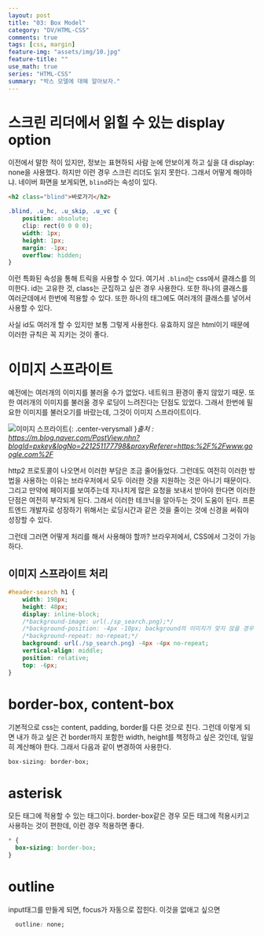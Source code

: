 ```yaml
---
layout: post
title: "03: Box Model"
category: "DV/HTML-CSS"
comments: true
tags: [css, margin]
feature-img: "assets/img/10.jpg"
feature-title: ""
use_math: true
series: "HTML-CSS"
summary: "박스 모델에 대해 알아보자."
---
```


# 스크린 리더에서 읽힐 수 있는 display option

이전에서 말한 적이 있지만, 정보는 표현하되 사람 눈에 안보이게 하고 싶을 대 display: none을 사용했다. 하지만 이런 경우 스크린 리더도 읽지 못한다. 그래서 어떻게 해야하냐. 네이버 화면을 보게되면, `blind`라는 속성이 있다. 

```html
<h2 class="blind">바로가기</h2>
```

```css
.blind, .u_hc, .u_skip, .u_vc {
    position: absolute;
    clip: rect(0 0 0 0);
    width: 1px;
    height: 1px;
    margin: -1px;
    overflow: hidden;
}
```

이런 특화된 속성을 통해 트릭을 사용할 수 있다. 여기서  `.blind`는 css에서 클래스를 의미한다. id는 고유한 것, class는 군집하고 싶은 경우 사용한다. 또한 하나의 클래스를 여러군데에서 한번에 적용할 수 있다. 또한 하나의 태그에도 여러개의 클래스를 넣어서 사용할 수 있다.

사실 id도 여러개 할 수 있지만 보통 그렇게 사용한다. 유효하지 않은 html이기 때문에 이러한 규칙은 꼭 지키는 것이 좋다.

# 이미지 스프라이트

예전에는 여러개의 이미지를 불러올 수가 없었다. 네트워크 환경이 좋지 않았기 때문. 또한 여러개의 이미지를 불러올 경우 로딩이 느려진다는 단점도 있었다. 그래서 한번에 필요한 이미지를 불러오기를 바랐는데, 그것이 이미지 스프라이트이다. 

![이미지 스프라이트](https://user-images.githubusercontent.com/37871541/114511028-58813680-9c72-11eb-9fdd-6a1af1150410.png){: .center-verysmall }_출처 : https://m.blog.naver.com/PostView.nhn?blogId=pxkey&logNo=221251177798&proxyReferer=https:%2F%2Fwww.google.com%2F_

http2 프로토콜이 나오면서 이러한 부담은 조금 줄어들었다. 그런데도 여전히 이러한 방법을 사용하는 이유는 브라우저에서 모두 이러한 것을 지원하는 것은 아니기 때문이다. 그리고 만약에 페이지를 보여주는데 지나치게 많은 요청을 보내서 받아야 한다면 이러한 단점은 여전히 부각되게 된다. 그래서 이러한 테크닉을 알아두는 것이 도움이 된다. 프론트엔드 개발자로 성장하기 위해서는 로딩시간과 같은 것을 줄이는 것에 신경을 써줘야 성장할 수 있다.

그런데 그러면 어떻게 처리를 해서 사용해야 할까? 브라우저에서, CSS에서 그것이 가능하다.


## 이미지 스프라이트 처리

```css
#header-search h1 {
    width: 198px;
    height: 48px;
    display: inline-block;
    /*background-image: url(./sp_search.png);*/
    /*background-position: -4px -10px; background의 이미지가 맞지 않을 경우 위치를 조정해줌 */
    /*background-repeat: no-repeat;*/
    background: url(./sp_search.png) -4px -4px no-repeat; 
    vertical-align: middle;
    position: relative;
    top: -6px;
}
```


# border-box, content-box

기본적으로 css는 content, padding, border를 다른 것으로 친다. 그런데 이렇게 되면 내가 하고 싶은 건 border까지 포함한 width, height를 책정하고 싶은 것인데, 일일히 계산해야 한다. 그래서 다음과 같이 변경하여 사용한다.

```css
box-sizing: border-box;
```


# asterisk

모든 태그에 적용할 수 있는 태그이다. border-box같은 경우 모든 태그에 적용시키고 사용하는 것이 편한데, 이런 경우 적용하면 좋다.

```css
* {
  box-sizing: border-box;
}
```
# outline

input태그를 만들게 되면, focus가 자동으로 잡힌다. 이것을 없애고 싶으면

```css
  outline: none;
```

